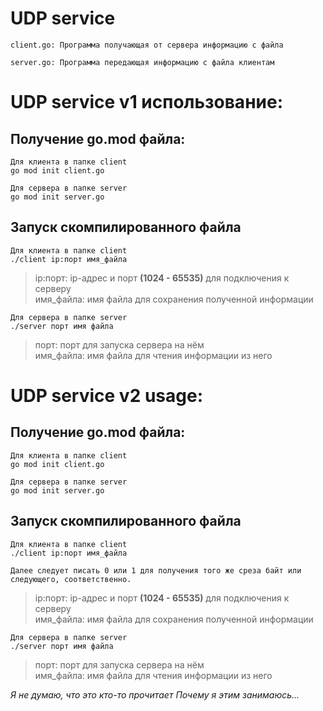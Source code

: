 # UDP service

    client.go: Программа получающая от сервера информацию с файла

    server.go: Программа передающая информацию с файла клиентам

# UDP service v1 использование:
## Получение go.mod файла:

    Для клиента в папке client
    go mod init client.go

>

    Для сервера в папке server
    go mod init server.go

## Запуск скомпилированного файла

    Для клиента в папке client
    ./client ip:порт имя_файла
>   ip:порт: ip-адрес и порт **(1024 - 65535)** для подключения к серверу<br>
>   имя_файла: имя файла для сохранения полученной информации

>

    Для сервера в папке server
    ./server порт имя файла

>   порт: порт для запуска сервера на нём<br>
>   имя_файла: имя файла для чтения информации из него

# UDP service v2 usage:
## Получение go.mod файла:

    Для клиента в папке client
    go mod init client.go

>

    Для сервера в папке server
    go mod init server.go

## Запуск скомпилированного файла

    Для клиента в папке client
    ./client ip:порт имя_файла

    Далее следует писать 0 или 1 для получения того же среза байт или следующего, соответственно.

>   ip:порт: ip-адрес и порт **(1024 - 65535)** для подключения к серверу<br>
>   имя_файла: имя файла для сохранения полученной информации

>

    Для сервера в папке server
    ./server порт имя файла

>   порт: порт для запуска сервера на нём<br>
>   имя_файла: имя файла для чтения информации из него


_Я не думаю, что это кто-то прочитает_
_Почему я этим занимаюсь..._